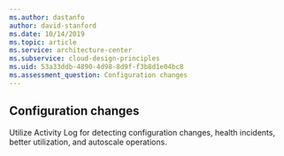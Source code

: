 ```yaml
---
ms.author: dastanfo
author: david-stanford
ms.date: 10/14/2019
ms.topic: article
ms.service: architecture-center
ms.subservice: cloud-design-principles
ms.uid: 53a33ddb-4890-4d98-8d9f-f3b8d1e04bc8
ms.assessment_question: Configuration changes
---
```

## Configuration changes

Utilize Activity Log for detecting configuration changes, health incidents, better utilization, and autoscale operations.
